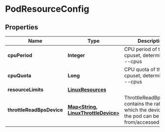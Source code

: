 

# PodResourceConfig


## Properties

| Name | Type | Description | Notes |
|------------ | ------------- | ------------- | -------------|
|**cpuPeriod** | **Integer** | CPU period of the cpuset, determined by --cpus |  [optional] |
|**cpuQuota** | **Long** | CPU quota of the cpuset, determined by --cpus |  [optional] |
|**resourceLimits** | [**LinuxResources**](LinuxResources.md) |  |  [optional] |
|**throttleReadBpsDevice** | [**Map&lt;String, LinuxThrottleDevice&gt;**](LinuxThrottleDevice.md) | ThrottleReadBpsDevice contains the rate at which the devices in the pod can be read from/accessed |  [optional] |



